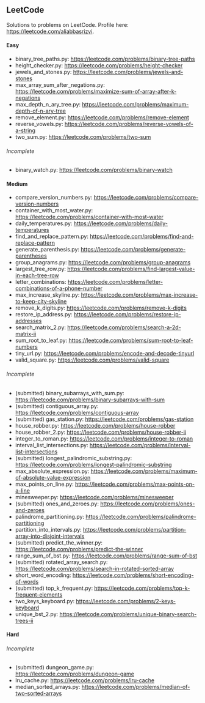 ## LeetCode

Solutions to problems on LeetCode. Profile here: https://leetcode.com/aliabbasrizvi.

#### Easy
- binary_tree_paths.py: https://leetcode.com/problems/binary-tree-paths
- height_checker.py: https://leetcode.com/problems/height-checker
- jewels_and_stones.py: https://leetcode.com/problems/jewels-and-stones
- max_array_sum_after_negations.py: https://leetcode.com/problems/maximize-sum-of-array-after-k-negations
- max_depth_n_ary_tree.py: https://leetcode.com/problems/maximum-depth-of-n-ary-tree
- remove_element.py: https://leetcode.com/problems/remove-element
- reverse_vowels.py: https://leetcode.com/problems/reverse-vowels-of-a-string
- two_sum.py: https://leetcode.com/problems/two-sum

###### Incomplete
- binary_watch.py: https://leetcode.com/problems/binary-watch


#### Medium
- compare_version_numbers.py: https://leetcode.com/problems/compare-version-numbers
- container_with_most_water.py: https://leetcode.com/problems/container-with-most-water
- daily_temperatures.py: https://leetcode.com/problems/daily-temperatures
- find_and_replace_pattern.py: https://leetcode.com/problems/find-and-replace-pattern
- generate_parenthesis.py: https://leetcode.com/problems/generate-parentheses
- group_anagrams.py: https://leetcode.com/problems/group-anagrams
- largest_tree_row.py: https://leetcode.com/problems/find-largest-value-in-each-tree-row
- letter_combinations: https://leetcode.com/problems/letter-combinations-of-a-phone-number
- max_increase_skyline.py: https://leetcode.com/problems/max-increase-to-keep-city-skyline
- remove_k_digits.py: https://leetcode.com/problems/remove-k-digits
- restore_ip_address.py: https://leetcode.com/problems/restore-ip-addresses
- search_matrix_2.py: https://leetcode.com/problems/search-a-2d-matrix-ii
- sum_root_to_leaf.py: https://leetcode.com/problems/sum-root-to-leaf-numbers
- tiny_url.py: https://leetcode.com/problems/encode-and-decode-tinyurl
- valid_square.py: https://leetcode.com/problems/valid-square

###### Incomplete
- (submitted) binary_subarrays_with_sum.py: https://leetcode.com/problems/binary-subarrays-with-sum
- (submitted) contiguous_array.py: https://leetcode.com/problems/contiguous-array
- (submitted) gas_station.py: https://leetcode.com/problems/gas-station
- house_robber.py: https://leetcode.com/problems/house-robber
- house_robber_2.py: https://leetcode.com/problems/house-robber-ii
- integer_to_roman.py: https://leetcode.com/problems/integer-to-roman
- interval_list_intersections.py: https://leetcode.com/problems/interval-list-intersections
- (submitted) longest_palindromic_substring.py: https://leetcode.com/problems/longest-palindromic-substring
- max_absolute_expression.py: https://leetcode.com/problems/maximum-of-absolute-value-expression
- max_points_on_line.py: https://leetcode.com/problems/max-points-on-a-line
- minesweeper.py: https://leetcode.com/problems/minesweeper
- (submitted) ones_and_zeroes.py: https://leetcode.com/problems/ones-and-zeroes
- palindrome_partitioning.py: https://leetcode.com/problems/palindrome-partitioning
- partition_into_intervals.py: https://leetcode.com/problems/partition-array-into-disjoint-intervals
- (submitted) predict_the_winner.py: https://leetcode.com/problems/predict-the-winner
- range_sum_of_bst.py: https://leetcode.com/problems/range-sum-of-bst
- (submitted) rotated_array_search.py: https://leetcode.com/problems/search-in-rotated-sorted-array
- short_word_encoding: https://leetcode.com/problems/short-encoding-of-words
- (submitted) top_k_frequent.py: https://leetcode.com/problems/top-k-frequent-elements
- two_keys_keyboard.py: https://leetcode.com/problems/2-keys-keyboard
- unique_bst_2.py: https://leetcode.com/problems/unique-binary-search-trees-ii


#### Hard

###### Incomplete
- (submitted) dungeon_game.py: https://leetcode.com/problems/dungeon-game
- lru_cache.py: https://leetcode.com/problems/lru-cache
- median_sorted_arrays.py: https://leetcode.com/problems/median-of-two-sorted-arrays
